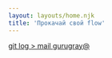 ```yaml
---
layout: layouts/home.njk
title: 'Прокачай свой flow'
---
```


<div class="bage"><a href="mailto:gurugray@yandex.ru?subject=git-log">git log &gt; mail <span class="profile">gurugray@</span></a></div>
